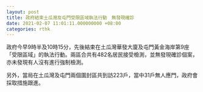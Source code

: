 ```yaml
---
layout: post
title: 政府結束土瓜灣及屯門受限區域執法行動　無發現確診
date: 2021-02-07 11:01:11.000000000 +08:00
categories: rthk
---
```


政府今早9時半及10時15分，先後結束在土瓜灣華發大廈及屯門黃金海岸第9座「受限區域」的執法行動。兩區合共有482名居民接受檢測，並無發現確診個案，亦未發現有人沒有進行強制檢測。

另外，當局在土瓜灣及屯門兩個圍封區共到訪223戶，當中31戶無人應門，政府會採取措施跟進。
